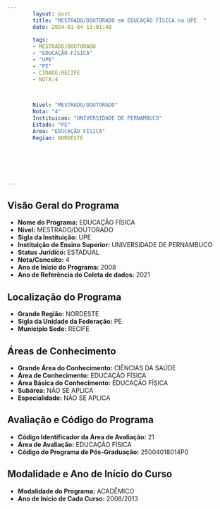 ```yaml
---
        layout: post
        title: "MESTRADO/DOUTORADO em EDUCAÇÃO FÍSICA na UPE  "
        date: 2024-01-04 13:01:48
     
        tags:
        - MESTRADO/DOUTORADO
        - "EDUCAÇÃO-FÍSICA"
        - "UPE"
        - "PE"
        - CIDADE:RECIFE
        - NOTA:4
        
       

        Nivel: "MESTRADO/DOUTORADO"
        Nota: "4"
        Instituicao: "UNIVERSIDADE DE PERNAMBUCO"
        Estado: "PE"
        Area: "EDUCAÇÃO FÍSICA"
        Regiao: NORDESTE
        
        
        
        
        
        
---
```

## Visão Geral do Programa
- **Nome do Programa:** EDUCAÇÃO FÍSICA
- **Nível:** MESTRADO/DOUTORADO
- **Sigla da Instituição:** UPE
- **Instituição de Ensino Superior:** UNIVERSIDADE DE PERNAMBUCO
- **Status Jurídico:** ESTADUAL
- **Nota/Conceito:** 4
- **Ano de Início do Programa:** 2008
- **Ano de Referência do Coleta de dados:** 2021

## Localização do Programa
- **Grande Região:** NORDESTE
- **Sigla da Unidade da Federação:** PE
- **Município Sede:** RECIFE

## Áreas de Conhecimento
- **Grande Área do Conhecimento:** CIÊNCIAS DA SAÚDE
- **Área de Conhecimento:** EDUCAÇÃO FÍSICA
- **Área Básica do Conhecimento:** EDUCAÇÃO FÍSICA
- **Subárea:** NÃO SE APLICA
- **Especialidade:** NÃO SE APLICA

## Avaliação e Código do Programa
- **Código Identificador da Área de Avaliação:** 21
- **Área de Avaliação:** EDUCAÇÃO FÍSICA
- **Código do Programa de Pós-Graduação:** 25004018014P0


## Modalidade e Ano de Início do Curso
- **Modalidade do Programa:** ACADÊMICO
- **Ano de Início de Cada Curso:** 2008/2013
